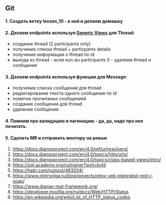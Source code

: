 ## Git
#### 1. Создать ветку lesson_10 - в ней и делаем домашку
#### 2. Делаем endpoints используя [Generic Views](https://www.django-rest-framework.org/api-guide/generic-views/) для Thread:
+ создание thread (2 participants only)
+ получение списка thread + particpants details
+ получение информации о thread по id
+ выхода из thread - если кол-во participants 0 - удаляем thread и сообщения
#### 3. Делаем endpoints используя функции для Message:
+ получение списка сообщений для thread
+ редактирование текста одного сообщения по id
+ пометки прочитаных сообщенией
+ создание сообщения для thread
+ удаление сообщения
#### 4. Помним про валидацию и пагинацию - да, да, надо про нее почитать.
#### 5. Сделать MR и отправить ментору на ревью
1. https://docs.djangoproject.com/en/4.0/ref/urlresolvers/
2. https://docs.djangoproject.com/en/4.0/topics/http/urls/
3. https://docs.djangoproject.com/en/4.0/topics/class-based-views/intro/
4. https://sql-academy.org/ru/trainer?sort=byId
5. https://habr.com/ru/post/483204/
6. https://www.intervolga.ru/blog/projects/relsy-veb-integratsii-rest-i-soap/
7. https://www.django-rest-framework.org/
8. https://developer.mozilla.org/ru/docs/Web/HTTP/Status
9. https://en.wikipedia.org/wiki/List_of_HTTP_status_codes